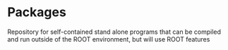 # Packages
Repository for self-contained stand alone programs that can be compiled and run outside of the ROOT environment, but will use ROOT features
